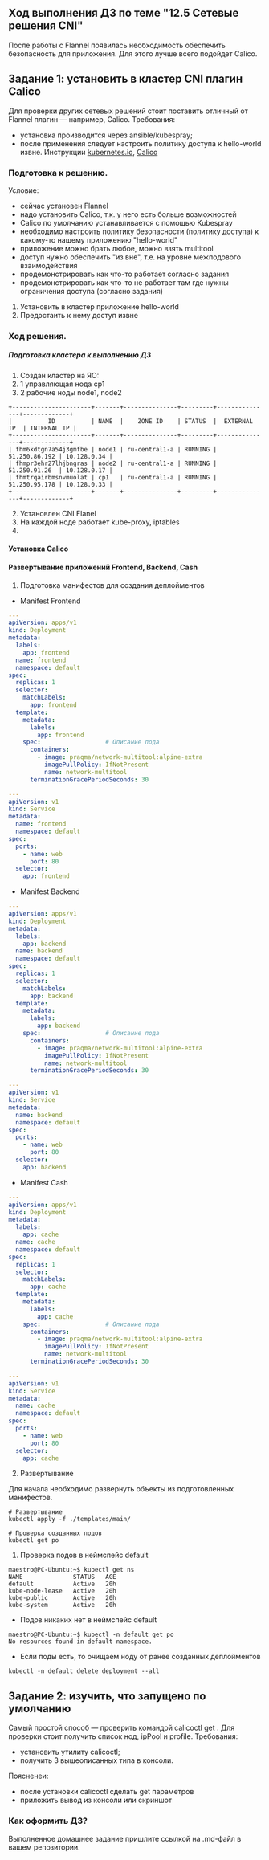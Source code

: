 ## Ход выполнения ДЗ по теме "12.5 Сетевые решения CNI"

После работы с Flannel появилась необходимость обеспечить безопасность для приложения. Для этого лучше всего подойдет Calico.
## Задание 1: установить в кластер CNI плагин Calico
Для проверки других сетевых решений стоит поставить отличный от Flannel плагин — например, Calico. Требования: 
* установка производится через ansible/kubespray;
* после применения следует настроить политику доступа к hello-world извне. Инструкции [kubernetes.io](https://kubernetes.io/docs/concepts/services-networking/network-policies/), [Calico](https://docs.projectcalico.org/about/about-network-policy)

### Подготовка к решению.

Условие:
 - сейчас установен Flannel
 - надо установить Calico, т.к. у него есть больше возможностей
 - Calico по умолчанию устанавливается с помощью Kubespray
 - необходимо настроить политику безопасности (политику доступа) к какому-то нашему приложению "hello-world"
 - приложение можно брать любое, можно взять multitool 
 - доступ нужно обеспечить "из вне", т.е. на уровне межподового взаимодействия
 - продемонстрировать как что-то работает согласно задания
 - продемонстрировать как что-то не работает там где нужны ограничения доступа (согласно задания)

1. Установить в кластер приложение hello-world
2. Предостаить к нему доступ извне

### Ход решения.

##### Подготовка кластера к выполнению ДЗ
1. Создан кластер на ЯО:
  1. 1 управляющая нода cp1
  2. 2 рабочие ноды node1, node2
```
+----------------------+-------+---------------+---------+---------------+-------------+
|          ID          | NAME  |    ZONE ID    | STATUS  |  EXTERNAL IP  | INTERNAL IP |
+----------------------+-------+---------------+---------+---------------+-------------+
| fhm6kdtgn7a54j3gmfbe | node1 | ru-central1-a | RUNNING | 51.250.86.192 | 10.128.0.34 |
| fhmpr3ehr27lhjbngras | node2 | ru-central1-a | RUNNING | 51.250.91.26  | 10.128.0.17 |
| fhmtrqairbmsnvmuolat | cp1   | ru-central1-a | RUNNING | 51.250.95.178 | 10.128.0.33 |
+----------------------+-------+---------------+---------+---------------+-------------+

```
2. Установлен CNI Flanel
3. На каждой ноде работает kube-proxy, iptables
4. 

#### Установка Calico 

#### Развертывание приложений Frontend, Backend, Cash
1. Подготовка манифестов для создания деплойментов
* Manifest Frontend
```yml
---
apiVersion: apps/v1
kind: Deployment
metadata:
  labels:
    app: frontend
  name: frontend
  namespace: default
spec:
  replicas: 1
  selector:
    matchLabels:
      app: frontend
  template:
    metadata:
      labels:
        app: frontend
    spec:                  # Описание пода
      containers:
        - image: praqma/network-multitool:alpine-extra
          imagePullPolicy: IfNotPresent
          name: network-multitool
      terminationGracePeriodSeconds: 30

---
apiVersion: v1
kind: Service
metadata:
  name: frontend
  namespace: default
spec:
  ports:
    - name: web
      port: 80
  selector:
    app: frontend


```

* Manifest Backend
```yml
---
apiVersion: apps/v1
kind: Deployment
metadata:
  labels:
    app: backend
  name: backend
  namespace: default
spec:
  replicas: 1
  selector:
    matchLabels:
      app: backend
  template:
    metadata:
      labels:
        app: backend
    spec:                  # Описание пода
      containers:
        - image: praqma/network-multitool:alpine-extra
          imagePullPolicy: IfNotPresent
          name: network-multitool
      terminationGracePeriodSeconds: 30

---
apiVersion: v1
kind: Service
metadata:
  name: backend
  namespace: default
spec:
  ports:
    - name: web
      port: 80
  selector:
    app: backend

```

* Manifest Cash
```yml
---
apiVersion: apps/v1
kind: Deployment
metadata:
  labels:
    app: cache
  name: cache
  namespace: default
spec:
  replicas: 1
  selector:
    matchLabels:
      app: cache
  template:
    metadata:
      labels:
        app: cache
    spec:                  # Описание пода
      containers:
        - image: praqma/network-multitool:alpine-extra
          imagePullPolicy: IfNotPresent
          name: network-multitool
      terminationGracePeriodSeconds: 30

---
apiVersion: v1
kind: Service
metadata:
  name: cache
  namespace: default
spec:
  ports:
    - name: web
      port: 80
  selector:
    app: cache

```
2. Развертывание 

Для начала необходимо развернуть объекты из подготовленных манифестов.
```shell script
# Развертывание
kubectl apply -f ./templates/main/

# Проверка созданных подов
kubectl get po
``` 
1. Проверка подов в неймспейс default
```
maestro@PC-Ubuntu:~$ kubectl get ns
NAME              STATUS   AGE
default           Active   20h
kube-node-lease   Active   20h
kube-public       Active   20h
kube-system       Active   20h
```
* Подов никаких нет в неймспейс default
```
maestro@PC-Ubuntu:~$ kubectl -n default get po
No resources found in default namespace.
```
* Если поды есть, то очищаем ноду от ранее созданных деплойментов
```
kubectl -n default delete deployment --all
```

## Задание 2: изучить, что запущено по умолчанию
Самый простой способ — проверить командой calicoctl get <type>. Для проверки стоит получить список нод, ipPool и profile.
Требования: 
* установить утилиту calicoctl;
* получить 3 вышеописанных типа в консоли.

Поясненеи:
  - после установки calicoctl сделать get параметров
  - приложить вывод из консоли или скриншот
  
  
### Как оформить ДЗ?

Выполненное домашнее задание пришлите ссылкой на .md-файл в вашем репозитории.
